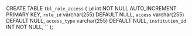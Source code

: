 CREATE TABLE `tbl_role_access` (
    `id` int NOT NULL AUTO_INCREMENT PRIMARY KEY,
    `role_id` varchar(255) DEFAULT NULL,
    `access` varchar(255) DEFAULT NULL,
    `access_type` varchar(255) DEFAULT NULL,
    `institution_id` INT NOT NULL,
    ``
);
